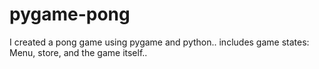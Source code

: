 # pygame-pong
I created a pong game using pygame and python.. includes game states: Menu, store, and the game itself..
